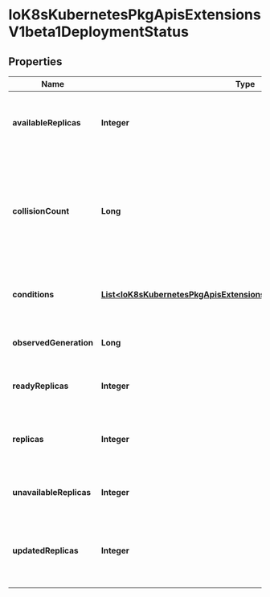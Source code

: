 
# IoK8sKubernetesPkgApisExtensionsV1beta1DeploymentStatus

## Properties
Name | Type | Description | Notes
------------ | ------------- | ------------- | -------------
**availableReplicas** | **Integer** | Total number of available pods (ready for at least minReadySeconds) targeted by this deployment. |  [optional]
**collisionCount** | **Long** | Count of hash collisions for the Deployment. The Deployment controller uses this field as a collision avoidance mechanism when it needs to create the name for the newest ReplicaSet. |  [optional]
**conditions** | [**List&lt;IoK8sKubernetesPkgApisExtensionsV1beta1DeploymentCondition&gt;**](IoK8sKubernetesPkgApisExtensionsV1beta1DeploymentCondition.md) | Represents the latest available observations of a deployment&#39;s current state. |  [optional]
**observedGeneration** | **Long** | The generation observed by the deployment controller. |  [optional]
**readyReplicas** | **Integer** | Total number of ready pods targeted by this deployment. |  [optional]
**replicas** | **Integer** | Total number of non-terminated pods targeted by this deployment (their labels match the selector). |  [optional]
**unavailableReplicas** | **Integer** | Total number of unavailable pods targeted by this deployment. |  [optional]
**updatedReplicas** | **Integer** | Total number of non-terminated pods targeted by this deployment that have the desired template spec. |  [optional]



